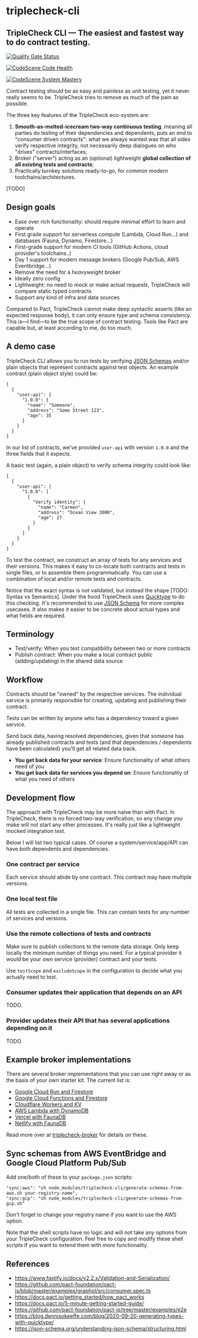 # triplecheck-cli

## TripleCheck CLI — The easiest and fastest way to do contract testing.

[![Quality Gate Status](https://sonarcloud.io/api/project_badges/measure?project=mikaelvesavuori_triplecheck-cli&metric=alert_status)](https://sonarcloud.io/dashboard?id=mikaelvesavuori_triplecheck-cli)

[![CodeScene Code Health](https://codescene.io/projects/15674/status-badges/code-health)](https://codescene.io/projects/15674)

[![CodeScene System Mastery](https://codescene.io/projects/15674/status-badges/system-mastery)](https://codescene.io/projects/15674)

Contract testing should be as easy and painless as unit testing, yet it never really seems to be. TripleCheck tries to remove as much of the pain as possible.

The three key features of the TripleCheck eco-system are:

1. **Smooth-as-melted-icecream two-way continuous testing**, meaning all parties do testing of their dependencies and dependents, puts an end to "consumer driven contracts": what we always wanted was that all sides verify respective integrity, not necessarily deep dialogues on who "drives" contracts/interfaces;
2. Broker ("server") acting as an (optional) lightweight **global collection of all existing tests and contracts**;
3. Practically turnkey solutions ready-to-go, for common modern toolchains/architectures.

[TODO]

## Design goals

- Ease over rich functionality: should require minimal effort to learn and operate
- First grade support for serverless compute (Lambda, Cloud Run...) and databases (Fauna, Dynamo, Firestore...)
- First-grade support for modern CI tools (GitHub Actions, cloud provider's toolchains..)
- Day 1 support for modern message brokers (Google Pub/Sub, AWS Eventbridge...)
- Remove the need for a _heavyweight_ broker
- Ideally zero config
- Lightweight: no need to mock or make actual requests, TripleCheck will compare static typed contracts
- Support any kind of infra and data sources

Compared to Pact, TripleCheck cannot make deep syntactic asserts (like an expected response body), it can only ensure type and schema consistency. This is—I find—to be the true scope of contract testing. Tools like Pact are capable but, at least according to me, do too much.

## A demo case

TripleCheck CLI allows you to run tests by verifying [JSON Schemas](https://json-schema.org) and/or plain objects that represent contracts against test objects. An example contract (plain object style) could be:

```
[
  {
    "user-api": {
      "1.0.0": {
        "name": "Someone",
        "address": "Some Street 123",
        "age": 35
      }
    }
  }
]
```

In our list of contracts, we've provided `user-api` with version `1.0.0` and the three fields that it expects.

A basic test (again, a plain object) to verify schema integrity could look like:

```
[
  {
    "user-api": {
      "1.0.0": [
        {
          "Verify identity": {
            "name": "Carmen",
            "address": "Ocean View 3000",
            "age": 27
          }
        }
      ]
    }
  }
]
```

To test the contract, we construct an array of tests for any services and their versions. This makes it easy to co-locate both contracts and tests in single files, or to assemble them programmatically. You can use a combination of local and/or remote tests and contracts.

Notice that the exact syntax is not validated, but instead the shape [TODO: Syntax vs Semantics]. Under the hood TripleCheck uses [Quicktype](https://quicktype.io) to do this checking. It's recommended to use [JSON Schema](https://json-schema.org) for more complex usecases. It also makes it easier to be concrete about actual types and what fields are required.

## Terminology

- Test/verify: When you test compatibility between two or more contracts
- Publish contract: When you make a local contract public (adding/updating) in the shared data source

## Workflow

Contracts should be "owned" by the respective services. The individual service is primarily responsible for creating, updating and publishing their contract.

Tests can be written by anyone who has a dependency toward a given service.

Send back data, having resolved dependencies, given that someone has already published contracts and tests (and that dependencies / dependents have been calculated) you'll get all related data back.

- **You get back data for your service**: Ensure functionality of what others need of you
- **You get back data for services you depend on**: Ensure functionality of what you need of others

## Development flow

The approach with TripleCheck may be more naive than with Pact. In TripleCheck, there is no forced two-way verification, so any change you make will not start any other processes. It's really just like a lightweight mocked integration test.

Below I will list two typical cases. Of course a system/service/app/API can have _both_ dependents and dependencies.

### One contract per service

Each service should abide by one contract. This contract may have multiple versions.

### One local test file

All tests are collected in a single file. This can contain tests for any number of services and versions.

### Use the remote collections of tests and contracts

Make sure to publish collections to the remote data storage. Only keep locally the minimum number of things you need. For a typical provider it would be your own service (provider) contract and your tests.

Use `testScope` and `excludeScope` in the configuration to decide what you actually need to test.

### Consumer updates their application that depends on an API

TODO.

### Provider updates their API that has several applications depending on it

TODO.

## Example broker implementations

There are several broker implementations that you can use right away or as the basis of your own starter kit. The current list is:

- [Google Cloud Run and Firestore](https://github.com/mikaelvesavuori/triplecheck-example-cloudrun)
- [Google Cloud Functions and Firestore](https://github.com/mikaelvesavuori/triplecheck-example-cloud-functions)
- [Cloudflare Workers and KV](https://github.com/mikaelvesavuori/triplecheck-example-cloudflare-workers)
- [AWS Lambda with DynamoDB](https://github.com/mikaelvesavuori/triplecheck-example-lambda)
- [Vercel with FaunaDB](https://github.com/mikaelvesavuori/triplecheck-example-vercel)
- [Netlify with FaunaDB](https://github.com/mikaelvesavuori/triplecheck-example-netlify)

Read more over at [triplecheck-broker](https://github.com/mikaelvesavuori/triplecheck-broker) for details on these.

## Sync schemas from AWS EventBridge and Google Cloud Platform Pub/Sub

Add one/both of these to your `package.json` scripts:

```
"sync:aws": "sh node_modules/triplecheck-cli/generate-schemas-from-aws.sh your-registry-name",
"sync:gcp": "sh node_modules/triplecheck-cli/generate-schemas-from-gcp.sh"
```

Don't forget to change your registry name if you want to use the AWS option.

Note that the shell scripts have no logic and will not take any options from your TripleCheck configuration. Feel free to copy and modify these shell scripts if you want to extend them with more functionality.

## References

- https://www.fastify.io/docs/v2.2.x/Validation-and-Serialization/
- https://github.com/pact-foundation/pact-js/blob/master/examples/graphql/src/consumer.spec.ts
- https://docs.pact.io/getting_started/how_pact_works
- https://docs.pact.io/5-minute-getting-started-guide/
- https://github.com/pact-foundation/pact-js/tree/master/examples/e2e
- https://blog.dennisokeeffe.com/blog/2020-09-20-generating-types-with-quicktype/
- https://json-schema.org/understanding-json-schema/structuring.html
